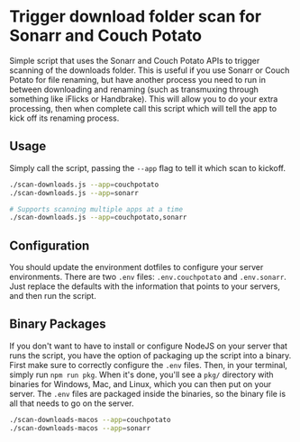 # Trigger download folder scan for Sonarr and Couch Potato

Simple script that uses the Sonarr and Couch Potato APIs to trigger scanning of the downloads
folder. This is useful if you use Sonarr or Couch Potato for file renaming, but have another process
you need to run in between downloading and renaming (such as transmuxing through something like
iFlicks or Handbrake). This will allow you to do your extra processing, then when complete call this
script which will tell the app to kick off its renaming process.

## Usage

Simply call the script, passing the `--app` flag to tell it which scan to kickoff.

```sh
./scan-downloads.js --app=couchpotato
./scan-downloads.js --app=sonarr

# Supports scanning multiple apps at a time
./scan-downloads.js --app=couchpotato,sonarr
```

## Configuration

You should update the environment dotfiles to configure your server environments. There are two
`.env` files: `.env.couchpotato` and `.env.sonarr`. Just replace the defaults with the information
that points to your servers, and then run the script.

## Binary Packages

If you don't want to have to install or configure NodeJS on your server that runs the script, you
have the option of packaging up the script into a binary. First make sure to correctly configure the
`.env` files. Then, in your terminal, simply run `npm run pkg`. When it's done, you'll see a `pkg/`
directory with binaries for Windows, Mac, and Linux, which you can then put on your server. The
`.env` files are packaged inside the binaries, so the binary file is all that needs to go on the
server.

```sh
./scan-downloads-macos --app=couchpotato
./scan-downloads-macos --app=sonarr
```
